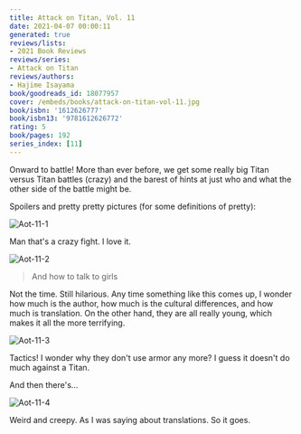 ```yaml
---
title: Attack on Titan, Vol. 11
date: 2021-04-07 00:00:11
generated: true
reviews/lists:
- 2021 Book Reviews
reviews/series:
- Attack on Titan
reviews/authors:
- Hajime Isayama
book/goodreads_id: 18077957
cover: /embeds/books/attack-on-titan-vol-11.jpg
book/isbn: '1612626777'
book/isbn13: '9781612626772'
rating: 5
book/pages: 192
series_index: [11]
---
```

Onward to battle! More than ever before, we get some really big Titan versus Titan battles (crazy) and the barest of hints at just who and what the other side of the battle might be.  

Spoilers and pretty pretty pictures (for some definitions of pretty):  

<!--more-->

![Aot-11-1](/embeds/books/attachments/aot-11-1.png)  

Man that's a crazy fight. I love it.  

![Aot-11-2](/embeds/books/attachments/aot-11-2.png)  

> And how to talk to girls

Not the time. Still hilarious. Any time something like this comes up, I wonder how much is the author, how much is the cultural differences, and how much is translation. On the other hand, they are all really young, which makes it all the more terrifying.  

![Aot-11-3](/embeds/books/attachments/aot-11-3.png)  

Tactics! I wonder why they don't use armor any more? I guess it doesn't do much against a Titan.  

And then there's...  

![Aot-11-4](/embeds/books/attachments/aot-11-4.png)  

Weird and creepy. As I was saying about translations. So it goes.